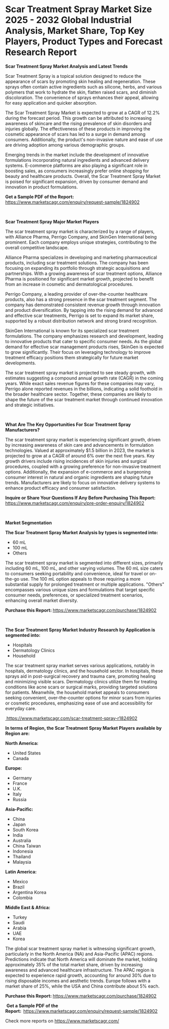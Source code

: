 <p><h1>Scar Treatment Spray Market Size 2025 - 2032 Global Industrial Analysis, Market Share, Top Key Players, Product Types and Forecast Research Report</h1></p><p><strong>Scar Treatment Spray Market Analysis and Latest Trends</strong></p>
<p><p>Scar Treatment Spray is a topical solution designed to reduce the appearance of scars by promoting skin healing and regeneration. These sprays often contain active ingredients such as silicone, herbs, and various polymers that work to hydrate the skin, flatten raised scars, and diminish discoloration. The convenience of sprays enhances their appeal, allowing for easy application and quicker absorption.</p><p>The Scar Treatment Spray Market is expected to grow at a CAGR of 12.2% during the forecast period. This growth can be attributed to increasing awareness of skincare and the rising prevalence of skin disorders and injuries globally. The effectiveness of these products in improving the cosmetic appearance of scars has led to a surge in demand among consumers. Additionally, the product's non-invasive nature and ease of use are driving adoption among various demographic groups.</p><p>Emerging trends in the market include the development of innovative formulations incorporating natural ingredients and advanced delivery systems. E-commerce platforms are also playing a significant role in boosting sales, as consumers increasingly prefer online shopping for beauty and healthcare products. Overall, the Scar Treatment Spray Market is poised for significant expansion, driven by consumer demand and innovation in product formulations.</p></p>
<p><strong>Get a Sample PDF of the Report:&nbsp;</strong> <a href="https://www.marketscagr.com/enquiry/request-sample/1824902?utm_campaign=3130&utm_medium=2&utm_source=Github&utm_content=ia&utm_term=05032025&utm_id=scar-treatment-spray">https://www.marketscagr.com/enquiry/request-sample/1824902</a></p>
<p>&nbsp;</p>
<p><strong>Scar Treatment Spray Major Market Players</strong></p>
<p><p>The scar treatment spray market is characterized by a range of players, with Alliance Pharma, Perrigo Company, and SkinGen International being prominent. Each company employs unique strategies, contributing to the overall competitive landscape.</p><p>Alliance Pharma specializes in developing and marketing pharmaceutical products, including scar treatment solutions. The company has been focusing on expanding its portfolio through strategic acquisitions and partnerships. With a growing awareness of scar treatment options, Alliance Pharma is positioned for significant market growth, projected to benefit from an increase in cosmetic and dermatological procedures. </p><p>Perrigo Company, a leading provider of over-the-counter healthcare products, also has a strong presence in the scar treatment segment. The company has demonstrated consistent revenue growth through innovation and product diversification. By tapping into the rising demand for advanced and effective scar treatments, Perrigo is set to expand its market share, supported by a robust distribution network and strong brand recognition.</p><p>SkinGen International is known for its specialized scar treatment formulations. The company emphasizes research and development, leading to innovative products that cater to specific consumer needs. As the global demand for effective scar management products rises, SkinGen is expected to grow significantly. Their focus on leveraging technology to improve treatment efficacy positions them strategically for future market developments.</p><p>The scar treatment spray market is projected to see steady growth, with estimates suggesting a compound annual growth rate (CAGR) in the coming years. While exact sales revenue figures for these companies may vary, Perrigo alone reported revenues in the billions, indicating a solid foothold in the broader healthcare sector. Together, these companies are likely to shape the future of the scar treatment market through continued innovation and strategic initiatives.</p></p>
<p>&nbsp;</p>
<p><strong>What Are The Key Opportunities For Scar Treatment Spray Manufacturers?</strong></p>
<p><p>The scar treatment spray market is experiencing significant growth, driven by increasing awareness of skin care and advancements in formulation technologies. Valued at approximately $1.5 billion in 2023, the market is projected to grow at a CAGR of around 6% over the next five years. Key growth drivers include rising incidences of skin injuries and surgical procedures, coupled with a growing preference for non-invasive treatment options. Additionally, the expansion of e-commerce and a burgeoning consumer interest in natural and organic ingredients are shaping future trends. Manufacturers are likely to focus on innovative delivery systems to enhance product efficacy and consumer satisfaction.</p></p>
<p><strong>Inquire or Share Your Questions If Any Before Purchasing This Report:</strong> <a href="https://www.marketscagr.com/enquiry/pre-order-enquiry/1824902?utm_campaign=3130&utm_medium=2&utm_source=Github&utm_content=ia&utm_term=05032025&utm_id=scar-treatment-spray">https://www.marketscagr.com/enquiry/pre-order-enquiry/1824902</a></p>
<p>&nbsp;</p>
<p><strong>Market Segmentation</strong></p>
<p><strong>The Scar Treatment Spray Market Analysis by types is segmented into:</strong></p>
<p><ul><li>60 mL</li><li>100 mL</li><li>Others</li></ul></p>
<p><p>The scar treatment spray market is segmented into different sizes, primarily including 60 mL, 100 mL, and other varying volumes. The 60 mL size caters to consumers seeking portability and convenience, ideal for travel or on-the-go use. The 100 mL option appeals to those requiring a more substantial supply for prolonged treatment or multiple applications. "Others" encompasses various unique sizes and formulations that target specific consumer needs, preferences, or specialized treatment scenarios, enhancing overall market diversity.</p></p>
<p><strong>Purchase this Report:&nbsp;</strong><a href="https://www.marketscagr.com/purchase/1824902?utm_campaign=3130&utm_medium=2&utm_source=Github&utm_content=ia&utm_term=05032025&utm_id=scar-treatment-spray">https://www.marketscagr.com/purchase/1824902</a></p>
<p>&nbsp;</p>
<p><strong>The Scar Treatment Spray Market Industry Research by Application is segmented into:</strong></p>
<p><ul><li>Hospitals</li><li>Dermatology Clinics</li><li>Household</li></ul></p>
<p><p>The scar treatment spray market serves various applications, notably in hospitals, dermatology clinics, and the household sector. In hospitals, these sprays aid in post-surgical recovery and trauma care, promoting healing and minimizing visible scars. Dermatology clinics utilize them for treating conditions like acne scars or surgical marks, providing targeted solutions for patients. Meanwhile, the household market appeals to consumers seeking convenient, over-the-counter options for minor scars from injuries or cosmetic procedures, emphasizing ease of use and accessibility for everyday care.</p></p>
<p><a href="https://www.marketscagr.com/scar-treatment-spray-r1824902?utm_campaign=3130&utm_medium=2&utm_source=Github&utm_content=ia&utm_term=05032025&utm_id=scar-treatment-spray">&nbsp;https://www.marketscagr.com/scar-treatment-spray-r1824902</a></p>
<p><strong>In terms of Region, the Scar Treatment Spray Market Players available by Region are:</strong></p>
<p>
    <p> <strong> North America: </strong>
        <ul>
            <li>United States</li>
            <li>Canada</li>
        </ul>
        </p> 
    <p> <strong> Europe: </strong>
        <ul>
            <li>Germany</li>
            <li>France</li>
            <li>U.K.</li>
            <li>Italy</li>
            <li>Russia</li>
        </ul>
        </p> 
    <p> <strong> Asia-Pacific: </strong>
        <ul>
            <li>China</li>
            <li>Japan</li>
            <li>South Korea</li>
            <li>India</li>
            <li>Australia</li>
            <li>China Taiwan</li>
            <li>Indonesia</li>
            <li>Thailand</li>
            <li>Malaysia</li>
        </ul>
        </p> 
    <p> <strong> Latin America: </strong>
        <ul>
            <li>Mexico</li>
            <li>Brazil</li>
            <li>Argentina Korea</li>
            <li>Colombia</li>
        </ul>
        </p> 
    <p> <strong> Middle East & Africa: </strong>
        <ul>
            <li>Turkey</li>
            <li>Saudi</li>
            <li>Arabia</li>
            <li>UAE</li>
            <li>Korea</li>
        </ul>
    </p>
    </p>
<p><p>The global scar treatment spray market is witnessing significant growth, particularly in the North America (NA) and Asia-Pacific (APAC) regions. Predictions indicate that North America will dominate the market, holding approximately 35% of the total market share, driven by increasing awareness and advanced healthcare infrastructure. The APAC region is expected to experience rapid growth, accounting for around 30% due to rising disposable incomes and aesthetic trends. Europe follows with a market share of 25%, while the USA and China contribute about 5% each.</p></p>
<p><strong>Purchase this Report: </strong><a href="https://www.marketscagr.com/purchase/1824902?utm_campaign=3130&utm_medium=2&utm_source=Github&utm_content=ia&utm_term=05032025&utm_id=scar-treatment-spray">https://www.marketscagr.com/purchase/1824902</a></p>
<p>&nbsp;<strong>Get a Sample PDF of the Report:&nbsp;&nbsp;</strong><a href="https://www.marketscagr.com/enquiry/request-sample/1824902?utm_campaign=3130&utm_medium=2&utm_source=Github&utm_content=ia&utm_term=05032025&utm_id=scar-treatment-spray">https://www.marketscagr.com/enquiry/request-sample/1824902</a></p>
<p><strong></strong></p>
<p>Check more reports on <a href="https://www.marketscagr.com/?utm_campaign=3130&utm_medium=2&utm_source=Github&utm_content=ia&utm_term=05032025&utm_id=scar-treatment-spray">https://www.marketscagr.com/</a></p>